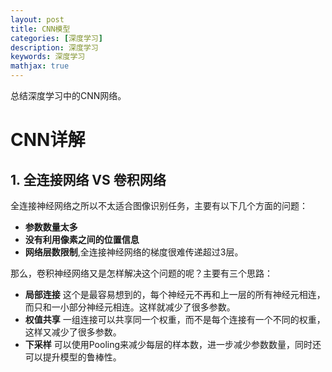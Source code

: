 ```yaml
---
layout: post
title: CNN模型
categories: [深度学习]
description: 深度学习
keywords: 深度学习
mathjax: true
---
```


总结深度学习中的CNN网络。


# CNN详解

## 1. 全连接网络 VS 卷积网络


全连接神经网络之所以不太适合图像识别任务，主要有以下几个方面的问题：

* **参数数量太多**
* **没有利用像素之间的位置信息** 
* **网络层数限制**,全连接神经网络的梯度很难传递超过3层。

那么，卷积神经网络又是怎样解决这个问题的呢？主要有三个思路：

* **局部连接** 这个是最容易想到的，每个神经元不再和上一层的所有神经元相连，而只和一小部分神经元相连。这样就减少了很多参数。
* **权值共享** 一组连接可以共享同一个权重，而不是每个连接有一个不同的权重，这样又减少了很多参数。
* **下采样** 可以使用Pooling来减少每层的样本数，进一步减少参数数量，同时还可以提升模型的鲁棒性。
